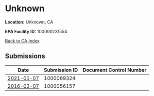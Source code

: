 # Unknown

**Location:** Unknown, CA

**EPA Facility ID:** 100000231554

[Back to CA Index](../../index.md)

## Submissions

| Date | Submission ID | Document Control Number |
|------|--------------|-------------------------|
| [2021-01-07](submissions/1000069324.md) | 1000069324 |  |
| [2016-03-07](submissions/1000056157.md) | 1000056157 |  |
